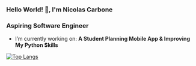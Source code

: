 ### Hello World! 👋, I'm Nicolas Carbone

### Aspiring Software Engineer

  - I’m currently working on: __A Student Planning Mobile App & Improving My Python Skills__ 




[![Top Langs](https://github-readme-stats.vercel.app/api/top-langs/?username=nico671)](https://github.com/anuraghazra/github-readme-stats)

<!--
**nico671/nico671** is a ✨ _special_ ✨ repository because its `README.md` (this file) appears on your GitHub profile.

Here are some ideas to get you started:

- 🔭 I’m currently working on ...
- 🌱 I’m currently learning ...
- 👯 I’m looking to collaborate on ...
- 🤔 I’m looking for help with ...
- 💬 Ask me about ...
- 📫 How to reach me: ...
- 😄 Pronouns: ...
- ⚡ Fun fact: ...
-->
